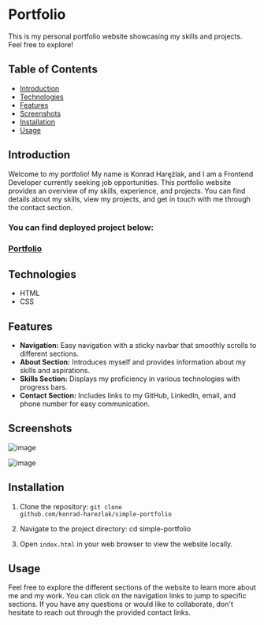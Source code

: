 # Portfolio

This is my personal portfolio website showcasing my skills and projects. Feel free to explore!

## Table of Contents
- [Introduction](#introduction)
- [Technologies](#technologies)
- [Features](#features)
- [Screenshots](#screenshots)
- [Installation](#installation)
- [Usage](#usage)

## Introduction

Welcome to my portfolio! My name is Konrad Harężlak, and I am a Frontend Developer currently seeking job opportunities. This portfolio website provides an overview of my skills, experience, and projects. You can find details about my skills, view my projects, and get in touch with me through the contact section.

### You can find deployed project below:
### [Portfolio](https://portfolio-harezlak.netlify.app)

## Technologies

- HTML
- CSS

## Features

- **Navigation:** Easy navigation with a sticky navbar that smoothly scrolls to different sections.
- **About Section:** Introduces myself and provides information about my skills and aspirations.
- **Skills Section:** Displays my proficiency in various technologies with progress bars.
- **Contact Section:** Includes links to my GitHub, LinkedIn, email, and phone number for easy communication.

## Screenshots

![image](https://github.com/konrad-harezlak/simple-portfolio/assets/146349083/8c06dadf-d17f-4d1e-b313-5035b2061ea1)


![image](https://github.com/konrad-harezlak/simple-portfolio/assets/146349083/9002ea21-bd22-4081-8209-668375f85d43)


## Installation

1. Clone the repository:
<code>git clone github.com/konrad-harezlak/simple-portfolio</code>

2. Navigate to the project directory:
cd simple-portfolio

3. Open `index.html` in your web browser to view the website locally.

## Usage

Feel free to explore the different sections of the website to learn more about me and my work. You can click on the navigation links to jump to specific sections. If you have any questions or would like to collaborate, don't hesitate to reach out through the provided contact links.

